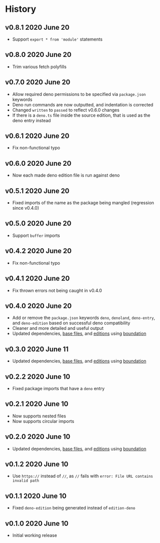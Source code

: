 # History

## v0.8.1 2020 June 20

-   Support `export * from 'module'` statements

## v0.8.0 2020 June 20

-   Trim various fetch polyfills

## v0.7.0 2020 June 20

-   Allow required deno permissions to be specified via `package.json` keywords
-   Deno run commands are now outputted, and indentation is corrected
-   Changed `written` to `passed` to reflect v0.6.0 changes
-   If there is a `deno.ts` file inside the source edition, that is used as the deno entry instead

## v0.6.1 2020 June 20

-   Fix non-functional typo

## v0.6.0 2020 June 20

-   Now each made deno edition file is run against deno

## v0.5.1 2020 June 20

-   Fixed imports of the name as the package being mangled (regression since v0.4.0)

## v0.5.0 2020 June 20

-   Support `buffer` imports

## v0.4.2 2020 June 20

-   Fix non-functional typo

## v0.4.1 2020 June 20

-   Fix thrown errors not being caught in v0.4.0

## v0.4.0 2020 June 20

-   Add or remove the `package.json` keywords `deno`, `denoland`, `deno-entry`, and `deno-edition` based on successful deno compatibility
-   Cleaner and more detailed and useful output
-   Updated dependencies, [base files](https://github.com/bevry/base), and [editions](https://editions.bevry.me) using [boundation](https://github.com/bevry/boundation)

## v0.3.0 2020 June 11

-   Updated dependencies, [base files](https://github.com/bevry/base), and [editions](https://editions.bevry.me) using [boundation](https://github.com/bevry/boundation)

## v0.2.2 2020 June 10

-   Fixed package imports that have a `deno` entry

## v0.2.1 2020 June 10

-   Now supports nested files
-   Now supports circular imports

## v0.2.0 2020 June 10

-   Updated dependencies, [base files](https://github.com/bevry/base), and [editions](https://editions.bevry.me) using [boundation](https://github.com/bevry/boundation)

## v0.1.2 2020 June 10

-   Use `https://` instead of `//`, as `//` fails with `error: File URL contains invalid path`

## v0.1.1 2020 June 10

-   Fixed `deno-edition` being generated instead of `edition-deno`

## v0.1.0 2020 June 10

-   Initial working release
